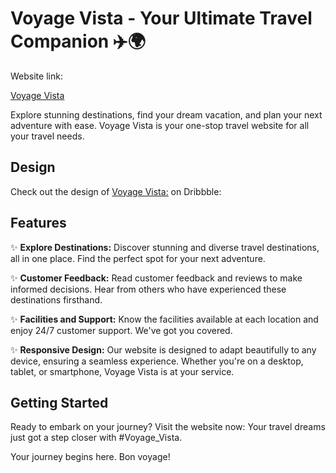 # Voyage Vista - Your Ultimate Travel Companion ✈️🌍
Website link:

[Voyage Vista](https://voyage-vista-sp45.netlify.app/)

Explore stunning destinations, find your dream vacation, and plan your next adventure with ease. Voyage Vista is your one-stop travel website for all your travel needs.
## Design
Check out the design of  [Voyage Vista:](https://dribbble.com/shots/22922985-Voyage-Vista-Travel-Website) on Dribbble:



## Features

✨ **Explore Destinations:** Discover stunning and diverse travel destinations, all in one place. Find the perfect spot for your next adventure.

✨ **Customer Feedback:** Read customer feedback and reviews to make informed decisions. Hear from others who have experienced these destinations firsthand.

✨ **Facilities and Support:** Know the facilities available at each location and enjoy 24/7 customer support. We've got you covered.

✨ **Responsive Design:** Our website is designed to adapt beautifully to any device, ensuring a seamless experience. Whether you're on a desktop, tablet, or smartphone, Voyage Vista is at your service.

## Getting Started

Ready to embark on your journey? Visit the website now:
Your travel dreams just got a step closer with #Voyage_Vista.


Your journey begins here. Bon voyage!



